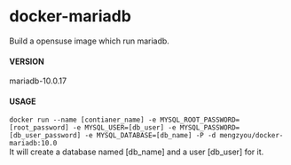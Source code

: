 # docker-mariadb
Build a opensuse image which run mariadb.

#### VERSION
mariadb-10.0.17

#### USAGE
`docker run --name [contianer_name] -e MYSQL_ROOT_PASSWORD=[root_password] -e MYSQL_USER=[db_user] -e MYSQL_PASSWORD=[db_user_password] -e MYSQL_DATABASE=[db_name] -P -d mengzyou/docker-mariadb:10.0`  
It will create a database named [db_name] and a user [db_user] for it.
